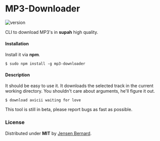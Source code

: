 # MP3-Downloader

![version](https://img.shields.io/badge/version-beta-blue.svg)

CLI to download MP3's in **supah** high quality.

#### Installation

Install it via **npm**.

```
$ sudo npm install -g mp3-downloader
```

#### Description

It should be easy to use it. It downloads the selected track in the current working directory. You shouldn't care about arguments, he'll figure it out.

```
$ download avicii waiting for love
```

This tool is still in beta, please report bugs as fast as possible.

### License

Distributed under **MIT** by [Jensen Bernard](https://github.com/Jense5).
